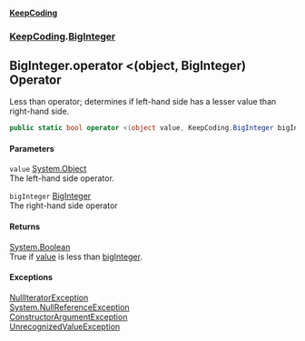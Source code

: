 #### [KeepCoding](index.md 'index')
### [KeepCoding](KeepCoding.md 'KeepCoding').[BigInteger](BigInteger.md 'KeepCoding.BigInteger')
## BigInteger.operator &lt;(object, BigInteger) Operator
Less than operator; determines if left-hand side has a lesser value than right-hand side.  
```csharp
public static bool operator <(object value, KeepCoding.BigInteger bigInteger);
```
#### Parameters
<a name='KeepCoding.BigInteger.op_LessThan(object.KeepCoding.BigInteger).value'></a>
`value` [System.Object](https://docs.microsoft.com/en-us/dotnet/api/System.Object 'System.Object')  
The left-hand side operator.
  
<a name='KeepCoding.BigInteger.op_LessThan(object.KeepCoding.BigInteger).bigInteger'></a>
`bigInteger` [BigInteger](BigInteger.md 'KeepCoding.BigInteger')  
The right-hand side operator
  
#### Returns
[System.Boolean](https://docs.microsoft.com/en-us/dotnet/api/System.Boolean 'System.Boolean')  
True if [value](BigInteger.op_LessThan.DmuGOVGU9QqQdDrlTh7MFA.md#KeepCoding.BigInteger.op_LessThan(object.KeepCoding.BigInteger).value 'KeepCoding.BigInteger.op_LessThan(object, KeepCoding.BigInteger).value') is less than [bigInteger](BigInteger.op_LessThan.DmuGOVGU9QqQdDrlTh7MFA.md#KeepCoding.BigInteger.op_LessThan(object.KeepCoding.BigInteger).bigInteger 'KeepCoding.BigInteger.op_LessThan(object, KeepCoding.BigInteger).bigInteger').
#### Exceptions
[NullIteratorException](NullIteratorException.md 'KeepCoding.Internal.NullIteratorException')  
[System.NullReferenceException](https://docs.microsoft.com/en-us/dotnet/api/System.NullReferenceException 'System.NullReferenceException')  
[ConstructorArgumentException](ConstructorArgumentException.md 'KeepCoding.Internal.ConstructorArgumentException')  
[UnrecognizedValueException](UnrecognizedValueException.md 'KeepCoding.Internal.UnrecognizedValueException')  
